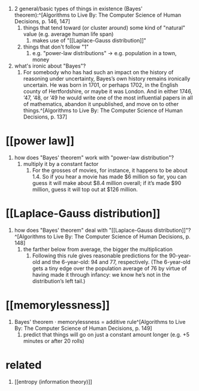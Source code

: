 1. 2 general/basic types of things in existence (Bayes' theorem):^[Algorithms to Live By: The Computer Science of Human Decisions, p. 146, 147]
	1. things that tend toward (or cluster around) some kind of "natural" value (e.g. average human life span)
		1. makes use of "[[Laplace-Gauss distribution]]"
	2. things that don't follow "1"
		1. e.g. "power-law distributions" → e.g. population in a town, money
2. what's ironic about "Bayes"?
	1. For somebody who has had such an impact on the history of reasoning under uncertainty, Bayes’s own history remains ironically uncertain. He was born in 1701, or perhaps 1702, in the English county of Hertfordshire, or maybe it was London. And in either 1746, ’47, ’48, or ’49 he would write one of the most influential papers in all of mathematics, abandon it unpublished, and move on to other things.^[Algorithms to Live By: The Computer Science of Human Decisions, p. 137]

# [[power law]]
1. how does "Bayes' theorem" work with "power-law distribution"?
	1. multiply it by a constant factor
		1. For the grosses of movies, for instance, it happens to be about 1.4. So if you hear a movie has made $6 million so far, you can guess it will make about $8.4 million overall; if it’s made $90 million, guess it will top out at $126 million.

# [[Laplace-Gauss distribution]]
1. how does "Bayes' theorem" deal with "[[Laplace-Gauss distribution]]"?^[Algorithms to Live By: The Computer Science of Human Decisions, p. 148]
	1. the farther below from average, the bigger the multiplication
		1. Following this rule gives reasonable predictions for the 90-year-old and the 6-year-old: 94 and 77, respectively. (The 6-year-old gets a tiny edge over the population average of 76 by virtue of having made it through infancy: we know he’s not in the distribution’s left tail.)

# [[memorylessness]]
1. Bayes' theorem · memorylessness = additive rule^[Algorithms to Live By: The Computer Science of Human Decisions, p. 149]
	1. predict that things will go on just a constant amount longer (e.g. +5 minutes or after 20 rolls)

# related
1. [[entropy (information theory)]]